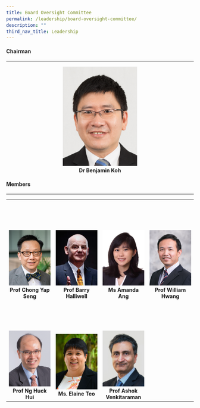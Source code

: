```yaml
---
title: Board Oversight Committee
permalink: /leadership/board-oversight-committee/
description: ""
third_nav_title: Leadership
---
```

<div align="left">
	<h4>Chairman</h4>
</div>

--- 

<div align="center">
	<a href="/leaders/dr-benjamin-koh/" target="_blank">
		<img style="width:200px" src="/images/Leaders/dr%20benjamin%20koh.png">
	</a>
</div>
<div align="center">
	<b>Dr Benjamin Koh</b>
</div>

<div align="left">
	<h4>Members</h4>
</div>

---

<table>
	<tbody>
		<tr height="350">
			<td width="25%">
				<a href="/leaders/prof-chong-yap-seng/" target="_blank">
					<img src="/images/Leaders/prof%20chong%20yap%20seng.png">
				</a>
				<div align="center"><b>Prof Chong Yap Seng</b></div>
			</td>
			<td width="25%">
				<a href="/leaders/prof-barry-halliwell/" target="_blank">
					<img src="/images/Leaders/barry-halliwell__stcc.png">
				</a>
				<div align="center"><b>Prof Barry Halliwell</b></div>
			</td>
			<td width="25%">
				<a href="/leaders/dr-vincent-ho/" target="_blank">
					<img src="/images/Leaders/amanda ang.png">
				</a>
				<div align="center"><b>Ms Amanda Ang</b></div>
			</td>
			<td width="25%">
				<a href="/leaders/prof-william-hwang/" target="_blank">
					<img src="/images/Leaders/professor%20william%20hwang.png">
				</a>
				<div align="center"><b>Prof William Hwang</b></div>
			</td>
		</tr>
		<tr> <!-- Row 2 -->
			<td width="25%">
				<a href="/leaders/prof-ng-huck-hui/" target="_blank">
					<img src="/images/Leaders/professor%20ng%20huck%20hui.png">
				</a>
				<div align="center"><b>Prof Ng Huck Hui</b></div>
			</td>
			<td width="25%">
				<a href="/leaders/ms-elaine-teo/" target="_blank">
					<img src="/images/Leaders/ms%20elaine%20teo.png">
				</a>
				<div align="center"><b>Ms. Elaine Teo</b></div>
			</td>
			<td width="25%">
				<a href="/leaders/prof-ashok-venkitaraman/" target="_blank">
					<img src="/images/Leaders/professor%20ashok%20venkitaraman.png">
				</a>
				<div align="center"><b>Prof Ashok Venkitaraman</b></div>
			</td>
		</tr>		
	</tbody>
</table>